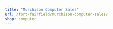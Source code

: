 ```yaml
---
title: "Murchison Computer Sales"
url: /fort-fairfield/murchison-computer-sales/
shop: computer
---
```

